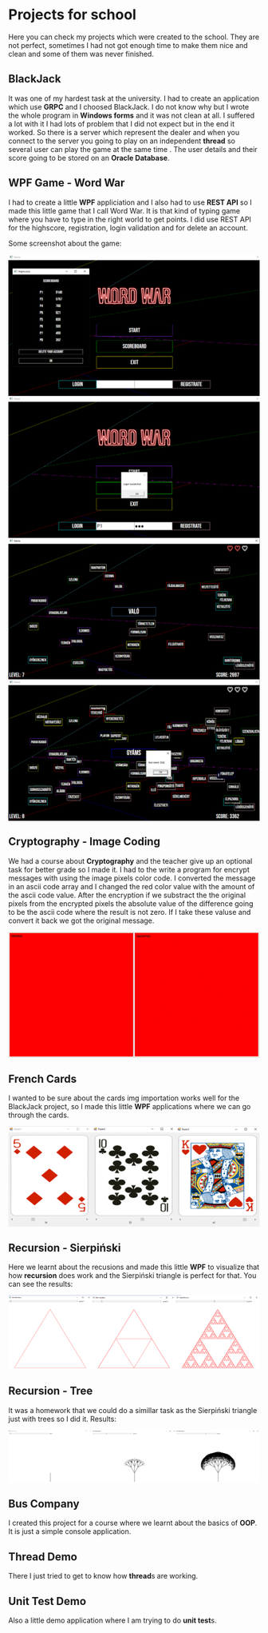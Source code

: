 # Projects for school

Here you can check my projects which were created to the school. They are not perfect, sometimes I had not got enough time to make them nice and clean and some of them was never finished.

## BlackJack

It was one of my hardest task at the university. I had to create an application which use **GRPC** and I choosed BlackJack. I do not know why but I wrote the whole program in **Windows forms** and it was not clean at all. I suffered a lot with it I had lots of problem that I did not expect but in the end it worked. So there is a server which represent the dealer and when you connect to the server you going to play on an independent **thread** so several user can play the game at the same time . The user details and their score going to be stored on an **Oracle Database**.

## WPF Game - Word War

I had to create a little **WPF** appliciation and I also had to use  **REST API** so I made this little game that I call Word War. It is that kind of typing game where you have to type in the right world to get points. I did use REST API for the highscore, registration, login validation and for delete an account.

Some screenshot about the game:

<img align="center" src="./Screenshots/ww1.png">
<img align="center" src="./Screenshots/ww2.png">
<img align="center" src="./Screenshots/ww3.png">
<img align="center" src="./Screenshots/ww4.png">


## Cryptography - Image Coding

We had a course about **Cryptography** and the teacher give up an optional task for better grade so I made it. I had to the write a program for encrypt messages with using the image pixels color code. I converted the message in an ascii code array and I changed the red color value with the amount of the ascii code value. After the encryption if we substract the the original pixels from the encrypted pixels the absolute value of the difference going to be the ascii code where the result is not zero. If I take these valuse and convert it back we got the original message.

<img align="center" src="./Screenshots/encryption.png">

## French Cards

I wanted to be sure about the cards img importation works well for the BlackJack project, so I made this little **WPF** applications where we can go through the cards.

<img align="center" src="./Screenshots/frenchcards.png">

## Recursion - Sierpiński

Here we learnt about the recusions and made this little **WPF** to visualize that how **recursion** does work and the Sierpiński triangle is perfect for that. You can see the results:

<img align="center" src="./Screenshots/sierprinski.png">

## Recursion - Tree

It was a homework that we could do a simillar task as the Sierpiński triangle just with trees so I did it. Results:

<img align="center" src="./Screenshots/tree.png">

## Bus Company

I created this project for a course where we learnt about the basics of **OOP**.  It is just a simple console application.

## Thread Demo

There I just tried to get to know how **thread**s are working.

## Unit Test Demo

Also a little demo application where I am trying to do **unit test**s.

